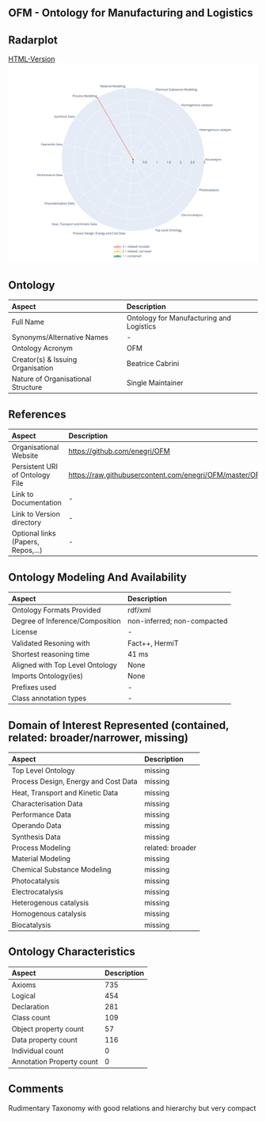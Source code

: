## OFM - Ontology for Manufacturing and Logistics

 ## Radarplot 
 [HTML-Version](../radarplots/Radarplot_OFM.html) ![Radarplot for Domains of ontology OFM](../radarplots/Radarplot_OFM.svg) 
## Ontology
|Aspect |Description| 
 |:---|:---|
| Full Name | Ontology for Manufacturing and Logistics |
| Synonyms/Alternative Names | - |
| Ontology Acronym | OFM |
| Creator(s) & Issuing Organisation | Beatrice Cabrini |
| Nature of Organisational Structure | Single Maintainer |

## References
|Aspect |Description| 
 |:---|:---|
| Organisational Website | https://github.com/enegri/OFM |
| Persistent URI of Ontology File | https://raw.githubusercontent.com/enegri/OFM/master/OFM.owl |
| Link to Documentation | - |
| Link to Version directory | - |
| Optional links (Papers, Repos,...) | - |

## Ontology Modeling And Availability
|Aspect |Description| 
 |:---|:---|
| Ontology Formats Provided | rdf/xml |
| Degree of Inference/Composition | non-inferred; non-compacted |
| License | - |
| Validated Resoning with | Fact++, HermiT |
| Shortest reasoning time | 41 ms |
| Aligned with Top Level Ontology | None |
| Imports Ontology(ies) | None |
| Prefixes used | - |
| Class annotation types | - |

## Domain of Interest Represented (contained, related: broader/narrower, missing)
|Aspect |Description| 
 |:---|:---|
| Top Level Ontology | missing |
| Process Design, Energy and Cost Data | missing |
| Heat, Transport and Kinetic Data | missing |
| Characterisation Data | missing |
| Performance Data | missing |
| Operando Data | missing |
| Synthesis Data | missing |
| Process Modeling | related: broader |
| Material Modeling | missing |
| Chemical Substance Modeling | missing |
| Photocatalysis | missing |
| Electrocatalysis | missing |
| Heterogenous catalysis | missing |
| Homogenous catalysis | missing |
| Biocatalysis | missing |

## Ontology Characteristics
|Aspect |Description| 
 |:---|:---|
| Axioms | 735 |
| Logical | 454 |
| Declaration | 281 |
| Class count | 109 |
| Object property count | 57 |
| Data property count | 116 |
| Individual count | 0 |
| Annotation Property count | 0 |

## Comments
Rudimentary Taxonomy with good relations and hierarchy but very compact
